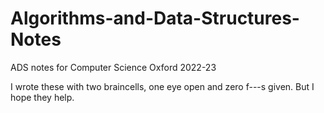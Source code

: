 # Algorithms-and-Data-Structures-Notes
ADS notes for Computer Science Oxford 2022-23

I wrote these with two braincells, one eye open and zero f---s given. But I hope they help.
